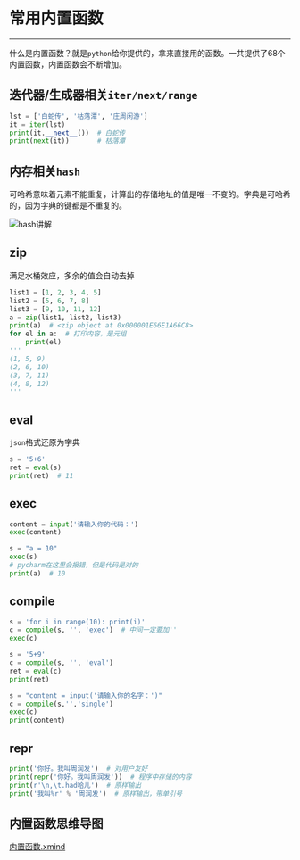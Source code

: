 # 常用内置函数

---

什么是内置函数？就是`python`给你提供的，拿来直接用的函数。一共提供了68个内置函数，内置函数会不断增加。

## 迭代器/生成器相关`iter/next/range`

```python
lst = ['白蛇传', '枯落潭', '庄周闲游']
it = iter(lst)
print(it.__next__())  # 白蛇传
print(next(it))       # 枯落潭
```

## 内存相关`hash`

可哈希意味着元素不能重复，计算出的存储地址的值是唯一不变的。字典是可哈希的，因为字典的键都是不重复的。

![hash讲解](D:\repository\PythonNotes\images\hash讲解.png)

## zip

满足水桶效应，多余的值会自动去掉

```python
list1 = [1, 2, 3, 4, 5]
list2 = [5, 6, 7, 8]
list3 = [9, 10, 11, 12]
a = zip(list1, list2, list3)
print(a)  # <zip object at 0x000001E66E1A66C8>
for el in a:  # 打印内容，是元组
    print(el)
'''
(1, 5, 9)
(2, 6, 10)
(3, 7, 11)
(4, 8, 12)
'''
```

## eval

`json`格式还原为字典

```python
s = '5+6'
ret = eval(s)
print(ret)  # 11
```

## exec

```python
content = input('请输入你的代码：')
exec(content)
```

```python
s = "a = 10"
exec(s)
# pycharm在这里会报错，但是代码是对的
print(a)  # 10
```

## compile

```python
s = 'for i in range(10): print(i)'
c = compile(s, '', 'exec')  # 中间一定要加''
exec(c)

s = '5+9'
c = compile(s, '', 'eval')
ret = eval(c)
print(ret)

s = "content = input('请输入你的名字：')"
c = compile(s,'','single')
exec(c)
print(content)
```

## repr

```python
print('你好。我叫周润发')  # 对用户友好
print(repr('你好。我叫周润发'))  # 程序中存储的内容
print(r'\n,\t.had哈儿')  # 原样输出
print('我叫%r' % '周润发')  # 原样输出，带单引号
```

## 内置函数思维导图

 [内置函数.xmind](..\..\思维导图\内置函数.xmind) 
